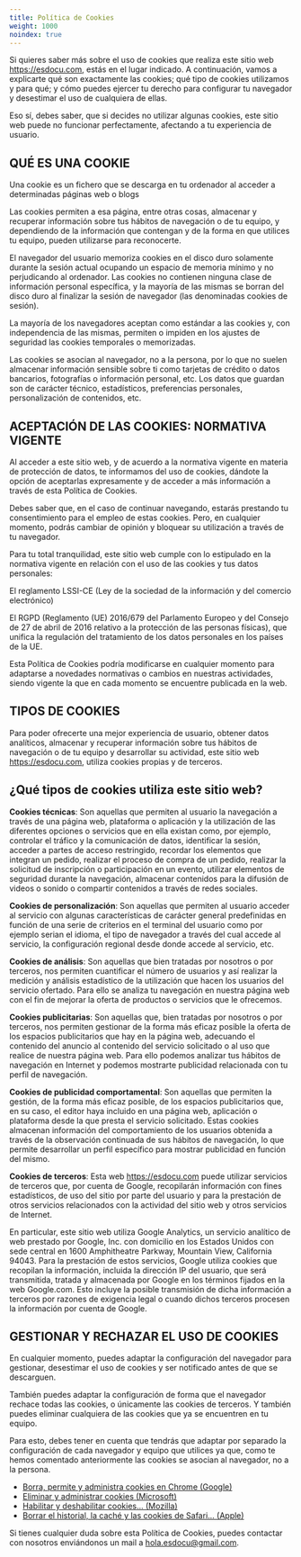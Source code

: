 ```yaml
---
title: Política de Cookies
weight: 1000
noindex: true
---
```


Si quieres saber más sobre el uso de cookies que realiza este sitio web
https://esdocu.com, estás en el lugar indicado. A continuación, vamos a explicarte qué
son exactamente las cookies; qué tipo de cookies utilizamos y para qué; y cómo puedes
ejercer tu derecho para configurar tu navegador y desestimar el uso de cualquiera de
ellas.

Eso sí, debes saber, que si decides no utilizar algunas cookies, este sitio web puede no
funcionar perfectamente, afectando a tu experiencia de usuario.

## QUÉ ES UNA COOKIE

Una cookie es un fichero que se descarga en tu ordenador al acceder a determinadas páginas web o blogs

Las cookies permiten a esa página, entre otras cosas, almacenar y recuperar información
sobre tus hábitos de navegación o de tu equipo, y dependiendo de la información que
contengan y de la forma en que utilices tu equipo, pueden utilizarse para reconocerte.

El navegador del usuario memoriza cookies en el disco duro solamente durante la sesión
actual ocupando un espacio de memoria mínimo y no perjudicando al ordenador. Las cookies
no contienen ninguna clase de información personal específica, y la mayoría de las
mismas se borran del disco duro al finalizar la sesión de navegador (las denominadas
cookies de sesión).

La mayoría de los navegadores aceptan como estándar a las cookies y, con independencia
de las mismas, permiten o impiden en los ajustes de seguridad las cookies temporales o
memorizadas.

Las cookies se asocian al navegador, no a la persona, por lo que no suelen almacenar
información sensible sobre ti como tarjetas de crédito o datos bancarios, fotografías o
información personal, etc. Los datos que guardan son de carácter técnico, estadísticos,
preferencias personales, personalización de contenidos, etc.

## ACEPTACIÓN DE LAS COOKIES: NORMATIVA VIGENTE

Al acceder a este sitio web, y de acuerdo a la normativa vigente en materia de
protección de datos, te informamos del uso de cookies, dándote la opción de aceptarlas
expresamente y de acceder a más información a través de esta Política de Cookies.

Debes saber que, en el caso de continuar navegando, estarás prestando tu consentimiento
para el empleo de estas cookies. Pero, en cualquier momento, podrás cambiar de opinión y
bloquear su utilización a través de tu navegador.

Para tu total tranquilidad, este sitio web cumple con lo estipulado en la normativa
vigente en relación con el uso de las cookies y tus datos personales:

El reglamento LSSI-CE (Ley de la sociedad de la información y del comercio electrónico)

El RGPD (Reglamento (UE) 2016/679 del Parlamento Europeo y del Consejo de 27 de abril de
2016 relativo a la protección de las personas físicas), que unifica la regulación del
tratamiento de los datos personales en los países de la UE.

Esta Política de Cookies podría modificarse en cualquier momento para adaptarse a
novedades normativas o cambios en nuestras actividades, siendo vigente la que en cada
momento se encuentre publicada en la web.

## TIPOS DE COOKIES

Para poder ofrecerte una mejor experiencia de usuario, obtener datos analíticos,
almacenar y recuperar información sobre tus hábitos de navegación o de tu equipo y
desarrollar su actividad, este sitio web https://esdocu.com, utiliza cookies propias y
de terceros.

## ¿Qué tipos de cookies utiliza este sitio web?

**Cookies técnicas**: Son aquellas que permiten al usuario la navegación a
través de una página web, plataforma o aplicación y la utilización de las diferentes
opciones o servicios que en ella existan como, por ejemplo, controlar el tráfico y la
comunicación de datos, identificar la sesión, acceder a partes de acceso restringido,
recordar los elementos que integran un pedido, realizar el proceso de compra de un
pedido, realizar la solicitud de inscripción o participación en un evento, utilizar
elementos de seguridad durante la navegación, almacenar contenidos para la difusión de
videos o sonido o compartir contenidos a través de redes sociales.

**Cookies de personalización**: Son aquellas que permiten al usuario
acceder al servicio con algunas características de carácter general predefinidas en
función de una serie de criterios en el terminal del usuario como por ejemplo serian el
idioma, el tipo de navegador a través del cual accede al servicio, la configuración
regional desde donde accede al servicio, etc.

**Cookies de análisis**: Son aquellas que bien tratadas por nosotros o por
terceros, nos permiten cuantificar el número de usuarios y así realizar la medición y
análisis estadístico de la utilización que hacen los usuarios del servicio ofertado.
Para ello se analiza tu navegación en nuestra página web con el fin de mejorar la oferta
de productos o servicios que le ofrecemos.

**Cookies publicitarias**: Son aquellas que, bien tratadas por nosotros o
por terceros, nos permiten gestionar de la forma más eficaz posible la oferta de los
espacios publicitarios que hay en la página web, adecuando el contenido del anuncio al
contenido del servicio solicitado o al uso que realice de nuestra página web. Para ello
podemos analizar tus hábitos de navegación en Internet y podemos mostrarte publicidad
relacionada con tu perfil de navegación.

**Cookies de publicidad comportamental**: Son aquellas que permiten la
gestión, de la forma más eficaz posible, de los espacios publicitarios que, en su caso,
el editor haya incluido en una página web, aplicación o plataforma desde la que presta
el servicio solicitado. Estas cookies almacenan información del comportamiento de los
usuarios obtenida a través de la observación continuada de sus hábitos de navegación, lo
que permite desarrollar un perfil específico para mostrar publicidad en función del
mismo.

**Cookies de terceros**: Esta web https://esdocu.com puede utilizar
servicios de terceros que, por cuenta de Google, recopilarán información con fines
estadísticos, de uso del sitio por parte del usuario y para la prestación de otros
servicios relacionados con la actividad del sitio web y otros servicios de Internet.

En particular, este sitio web utiliza Google Analytics, un servicio analítico de web
prestado por Google, Inc. con domicilio en los Estados Unidos con sede central en 1600
Amphitheatre Parkway, Mountain View, California 94043. Para la prestación de estos
servicios, Google utiliza cookies que recopilan la información, incluida la dirección IP
del usuario, que será transmitida, tratada y almacenada por Google en los términos
fijados en la web Google.com. Esto incluye la posible transmisión de dicha información a
terceros por razones de exigencia legal o cuando dichos terceros procesen la información
por cuenta de Google.

## GESTIONAR Y RECHAZAR EL USO DE COOKIES

En cualquier momento, puedes adaptar la configuración del navegador para gestionar,
desestimar el uso de cookies y ser notificado antes de que se descarguen.

También puedes adaptar la configuración de forma que el navegador rechace todas las
cookies, o únicamente las cookies de terceros. Y también puedes eliminar cualquiera de
las cookies que ya se encuentren en tu equipo.

Para esto, debes tener en cuenta que tendrás que adaptar por separado la configuración
de cada navegador y equipo que utilices ya que, como te hemos comentado anteriormente
las cookies se asocian al navegador, no a la persona.

- [Borra, permite y administra cookies en Chrome (Google)](https://support.google.com/chrome/answer/95647?hl=es-419)
- [Eliminar y administrar cookies (Microsoft)](https://support.microsoft.com/es-es/help/17442/windows-internet-explorer-delete-manage-cookies#ie=ie-10)
- [Habilitar y deshabilitar cookies... (Mozilla)](https://support.mozilla.org/es/kb/habilitar-y-deshabilitar-cookies-sitios-web-rastrear-preferencias?redirectlocale=es&redirectslug=habilitar-y-deshabilitar-cookies-que-los-sitios-we)
- [Borrar el historial, la caché y las cookies de Safari... (Apple)](https://support.apple.com/es-es/HT201265)

Si tienes cualquier duda sobre esta Política de Cookies, puedes contactar con nosotros
enviándonos un mail a hola.esdocu@gmail.com.
